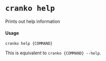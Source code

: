 # `cranko help`

Prints out help information

#### Usage

```shell
cranko help {COMMAND}
```

This is equivalent to `cranko {COMMAND} --help`.



